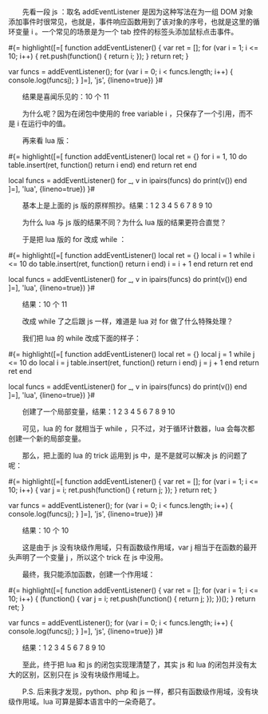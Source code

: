 　　先看一段 js ：取名 addEventListener 是因为这种写法在为一组 DOM 对象添加事件时很常见，也就是，事件响应函数用到了该对象的序号，也就是这里的循环变量 i 。一个常见的场景是为一个 tab 控件的标签头添加鼠标点击事件。

#{= highlight([=[
function addEventListener() {
    var ret = [];
    for (var i = 1; i <= 10; i++) {
        ret.push(function() {
            return i;
        });
    }
    return ret;
}

var funcs = addEventListener();
for (var i = 0; i < funcs.length; i++) {
    console.log(funcs[i]());
}
]=], 'js', {lineno=true}) }#

　　结果是喜闻乐见的：10 个 11

　　为什么呢？因为在闭包中使用的 free variable i ，只保存了一个引用，而不是 i 在运行中的值。

　　再来看 lua 版：

#{= highlight([=[
function addEventListener()
    local ret = {}
    for i = 1, 10 do
        table.insert(ret, function()
            return i
        end)
    end
    return ret
end

local funcs = addEventListener()
for _, v in ipairs(funcs) do
    print(v())
end
]=], 'lua', {lineno=true}) }#

　　基本上是上面的 js 版的原样照抄。结果：1 2 3 4 5 6 7 8 9 10

　　为什么 lua 与 js 版的结果不同？为什么 lua 版的结果更符合直觉？

　　于是把 lua 版的 for 改成 while ：

#{= highlight([=[
function addEventListener()
    local ret = {}
    local i = 1
    while i <= 10 do
        table.insert(ret, function()
            return i
        end)
        i = i + 1
    end
    return ret
end

local funcs = addEventListener()
for _, v in ipairs(funcs) do
    print(v())
end
]=], 'lua', {lineno=true}) }#

　　结果：10 个 11

　　改成 while 了之后跟 js 一样，难道是 lua 对 for 做了什么特殊处理？

　　我们把 lua 的 while 改成下面的样子：

#{= highlight([=[
function addEventListener()
    local ret = {}
    local j = 1
    while j <= 10 do
        local i = j
        table.insert(ret, function()
            return i
        end)
        j = j + 1
    end
    return ret
end

local funcs = addEventListener()
for _, v in ipairs(funcs) do
    print(v())
end
]=], 'lua', {lineno=true}) }#

　　创建了一个局部变量，结果：1 2 3 4 5 6 7 8 9 10

　　可见，lua 的 for 就相当于 while ，只不过，对于循环计数器，lua 会每次都创建一个新的局部变量。

　　那么，把上面的 lua 的 trick 运用到 js 中，是不是就可以解决 js 的问题了呢：

#{= highlight([=[
function addEventListener() {
    var ret = [];
    for (var i = 1; i <= 10; i++) {
        var j = i;
        ret.push(function() {
            return j;
        });
    }
    return ret;
}

var funcs = addEventListener();
for (var i = 0; i < funcs.length; i++) {
    console.log(funcs[i]());
}
]=], 'js', {lineno=true}) }#

　　结果：10 个 10

　　这是由于 js 没有块级作用域，只有函数级作用域，var j 相当于在函数的最开头声明了一个变量 j ，所以这个 trick 在 js 中没用。

　　最终，我只能添加函数，创建一个作用域：

#{= highlight([=[
function addEventListener() {
    var ret = [];
    for (var i = 1; i <= 10; i++) {
        (function() {
            var j = i;
            ret.push(function() {
                return j;
            });
        })();
    }
    return ret;
}

var funcs = addEventListener();
for (var i = 0; i < funcs.length; i++) {
    console.log(funcs[i]());
}
]=], 'js', {lineno=true}) }#

　　结果：1 2 3 4 5 6 7 8 9 10

　　至此，终于把 lua 和 js 的闭包实现理清楚了，其实 js 和 lua 的闭包并没有太大的区别，区别只在 js 没有块级作用域上。

　　P.S. 后来我才发现，python、php 和 js 一样，都只有函数级作用域，没有块级作用域。lua 可算是脚本语言中的一朵奇葩了。
